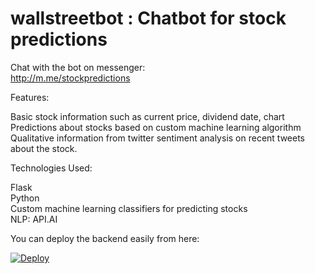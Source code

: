 # wallstreetbot : Chatbot for stock predictions 

Chat with the bot on messenger:    
http://m.me/stockpredictions  

Features:<br />

Basic stock information such as current price, dividend date, chart    
Predictions about stocks based on custom machine learning algorithm  
Qualitative information from twitter sentiment analysis on recent tweets about the stock.<br />

Technologies Used: 

Flask<br />
Python<br />
Custom machine learning classifiers for predicting stocks<br />
NLP: API.AI<br />


You can deploy the backend easily from here: 

[![Deploy](https://www.herokucdn.com/deploy/button.svg)](https://heroku.com/deploy)
